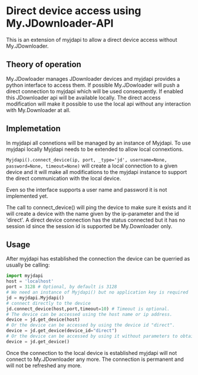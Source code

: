 # Direct device access using My.JDownloader-API

This is an extension of myjdapi to allow a direct device access without My.JDownloader.

## Theory of operation

My.JDowloader manages JDownloader devices and myjdapi provides a python interface to access them.
If possible My.JDowloader will push a direct connection to myjdapi which will be used consequently.
If enabled this JDownloader api will be available locally. The direct access modification will make
it possible to use the local api without any interaction with My.Downloader at all.

## Implemetation

In myjdapi all connetions will be managed by an instance of Myjdapi. To use myjdapi locally Myjdapi needs to be extended to allow local connextions.

`Myjdapi().connect_device(ip, port, _type='jd', username=None, password=None, timeout=None)` will create
a local connection to a given device and it will make all modifications to the myjdapi instance to support
the direct communication with the local device.

Even so the interface supports a user name and password it is not implemented yet.

The call to connect_device() will ping the device to make sure it exists and it will create a device with the name given by the ip-parameter and the id 'direct'.
A direct device connection has the status connected but it has no session id since the session id is supported be My.Downloader only.

## Usage

After myjdapi has established the connection the device can be querried as usually be calling:

```python
import myjdapi
host = 'localhost'
port = 3128 # Optional, by default is 3128
# We need an instance of Myjdapi() but no application key is required
jd = myjdapi.Myjdapi()
# connect directly to the device
jd.connect_device(host,port,timeout=10) # Timeout is optional.
# The device can be accessed using the host name or ip address.
device = jd.get_device(host)
# Or the device can be accessed by using the device id "direct".
device = jd.get_device(device_id="direct")
# Or the device can be accessed by using it without parameters to obtain the single device.
device = jd.get_device()
```

Once the connection to the local device is established myjdapi will not connect to My.JDownloader any more.
The connection is permanent and will not be refreshed any more.
